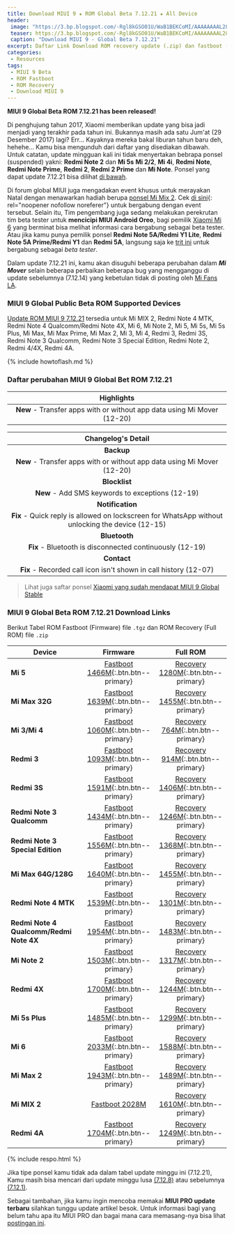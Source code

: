 ```yaml
---
title: Download MIUI 9 ★ ROM Global Beta 7.12.21 ★ All Device
header:
 image: "https://3.bp.blogspot.com/-Rgl8kGSO01U/WaB1BEKCoMI/AAAAAAAAL28/eUTsqizF7cEaAHG0MektW6ctRQufVh68ACLcBGAs/s1600/miui-9.png"
 teaser: https://3.bp.blogspot.com/-Rgl8kGSO01U/WaB1BEKCoMI/AAAAAAAAL28/eUTsqizF7cEaAHG0MektW6ctRQufVh68ACLcBGAs/w360-h180-c/miui-9.png
 caption: "Download MIUI 9 - Global Beta 7.12.21"
excerpt: Daftar Link Download ROM recovery update (.zip) dan fastboot (.tgz) update MIUI 9 Global Beta 7.12.21
categories:
 - Resources
tags:
 - MIUI 9 Beta
 - ROM Fastboot
 - ROM Recovery
 - Download MIUI 9
---
```

**MIUI 9 Global Beta ROM 7.12.21 has been released!**

Di penghujung tahun 2017, Xiaomi memberikan update yang bisa jadi menjadi yang terakhir pada tahun ini. Bukannya masih ada satu Jum'at (29 Desember 2017) lagi? Err... Kayaknya mereka bakal liburan tahun baru deh, hehehe... Kamu bisa mengunduh dari daftar yang disediakan dibawah. Untuk catatan, update mingguan kali ini tidak menyertakan bebrapa ponsel (suspended) yakni: **Redmi Note 2** dan **Mi 5s** **Mi 2/2**, **Mi 4i**, **Redmi Note**, **Redmi Note Prime**, **Redmi 2**, **Redmi 2 Prime** dan **Mi Note**. Ponsel yang dapat update 7.12.21 bisa dilihat [di bawah](#miui-9-global-public-beta-rom-supported-devices).

Di forum global MIUI juga mengadakan event khusus untuk merayakan Natal dengan menawarkan hadiah berupa [ponsel Mi Mix 2](https://www.google.com/amp/www.knoacc.org/2017/09/harga-xiaomi-mi-mix-2-spesifikasi.html). Cek [di sini](http://en.miui.com/thread-1342468-1-1.html){: rel="noopener nofollow noreferer"} untuk bergabung dengan event tersebut. Selain itu, Tim pengembang juga sedang melakukan perekrutan tim beta tester untuk **mencicipi MIUI Android Oreo**, bagi pemilik [Xiaomi Mi 6](https://www.google.com/amp/www.knoacc.org/2017/09/harga-xiaomi-mi-6-spesifikasi.html) yang berminat bisa melihat informasi cara bergabung sebagai beta tester. Atau jika kamu punya pemilik ponsel **Redmi Note 5A/Redmi Y1 Lite**, **Redmi Note 5A Prime/Redmi Y1** dan **Redmi 5A**, langsung saja ke [trit ini](http://en.miui.com/thread-1344092-1-1.html) untuk bergabung sebagai _beta tester_.

Dalam update 7.12.21 ini, kamu akan disuguhi beberapa perubahan dalam _**Mi Mover**_ selain beberapa perbaikan beberapa bug yang mengganggu di update sebelumnya (7.12.14) yang kebetulan tidak di posting oleh [Mi Fans LA](https://mi.knoacc.org/).

### MIUI 9 Global Public Beta ROM Supported Devices

[Update ROM MIUI 9 7.12.21](download-rom-miui-9-global-beta-71230-fastboot-recovery) tersedia untuk Mi MIX 2, Redmi Note 4 MTK, Redmi Note 4 Qualcomm/Redmi Note 4X, Mi 6, Mi Note 2, Mi 5, Mi 5s, Mi 5s Plus, Mi Max, Mi Max Prime, Mi Max 2, Mi 3, Mi 4, Redmi 3, Redmi 3S, Redmi Note 3 Qualcomm, Redmi Note 3 Special Edition, Redmi Note 2, Redmi 4/4X, Redmi 4A.

{% include howtoflash.md %}

### Daftar perubahan MIUI 9 Global Bet ROM 7.12.21

|Highlights |
|:------:|
|**New** - Transfer apps with or without app data using Mi Mover (12-20) |

| Changelog's Detail |
|:------:|
|**Backup** |
|**New** - Transfer apps with or without app data using Mi Mover (12-20) |
|**Blocklist** |
|**New** - Add SMS keywords to exceptions (12-19) |
|**Notification** |
|**Fix** - Quick reply is allowed on lockscreen for WhatsApp without unlocking the device (12-15) |
|**Bluetooth** |
|**Fix** - Bluetooth is disconnected continuously (12-19) |
|**Contact** |
|**Fix** - Recorded call icon isn't shown in call history (12-07) |


> Lihat juga saftar ponsel [Xiaomi yang sudah mendapat MIUI 9 Global Stable](https://mi.knoacc.org/update-rom-miui-9-global-stable-full-changelog)

### MIUI 9 Global Beta ROM 7.12.21 Download Links

Berikut Tabel ROM Fastboot (Firmware) file `.tgz` dan ROM Recovery (Full ROM) file `.zip`

| Device | Firmware | Full ROM |
|------|:------:|:------:|
| **Mi 5** | [Fastboot 1466M](/bigota?ver=7.12.21&type=gemini_global_images&name=20171221.0000.00_7.0_global_b65a58c086.tgz){:.btn.btn--primary} | [Recovery  1280M](/bigota?ver=7.12.21&type=miui_MI5Global&name=57dbd82476_7.0.zip){:.btn.btn--primary} |
| **Mi Max 32G** | [Fastboot 1639M](/bigota?ver=7.12.21&type=hydrogen_global_images&name=20171221.0000.00_7.0_global_3ffa20ad0d.tgz){:.btn.btn--primary} | [Recovery  1455M](/bigota?ver=7.12.21&type=miui_MIMAXGlobal&name=edcb4d0518_7.0.zip){:.btn.btn--primary} |
| **Mi 3/Mi 4** | [Fastboot 1060M](/bigota?ver=7.12.21&type=cancro_global_images&name=20171221.0000.00_6.0_global_b232bfca27.tgz){:.btn.btn--primary} | [Recovery  764M](/bigota?ver=7.12.21&type=miui_MI3WMI4WGlobal&name=d129bf1556_6.0.zip){:.btn.btn--primary} |
| **Redmi 3** | [Fastboot 1093M](/bigota?ver=7.12.21&type=ido_xhdpi_global_images&name=20171221.0000.00_5.1_global_de78f7d8f2.tgz){:.btn.btn--primary} | [Recovery  914M](/bigota?ver=7.12.21&type=miui_HM3Global&name=fad82fc3af_5.1.zip){:.btn.btn--primary} |
| **Redmi 3S** | [Fastboot 1591M](/bigota?ver=7.12.21&type=land_global_images&name=20171221.0000.00_6.0_global_452c16d4df.tgz){:.btn.btn--primary} | [Recovery  1406M](/bigota?ver=7.12.21&type=miui_HM3SGlobal&name=8822de2237_6.0.zip){:.btn.btn--primary} |
| **Redmi Note 3 Qualcomm** | [Fastboot 1434M](/bigota?ver=7.12.21&type=kenzo_global_images&name=20171221.0000.00_6.0_global_bf5d83180e.tgz){:.btn.btn--primary} | [Recovery  1246M](/bigota?ver=7.12.21&type=miui_HMNote3ProGlobal&name=aa46a28c67_6.0.zip){:.btn.btn--primary} |
| **Redmi Note 3 Special Edition** | [Fastboot 1556M](/bigota?ver=7.12.21&type=kate_global_images&name=20171221.0000.00_6.0_global_d7c3b0de1a.tgz){:.btn.btn--primary} | [Recovery  1368M](/bigota?ver=7.12.21&type=miui_HMNote3ProtwGlobal&name=1b6d401722_6.0.zip){:.btn.btn--primary} |
| **Mi Max 64G/128G** | [Fastboot 1640M](/bigota?ver=7.12.21&type=helium_global_images&name=20171221.0000.00_7.0_global_aa3ec1403d.tgz){:.btn.btn--primary} | [Recovery  1455M](/bigota?ver=7.12.21&type=miui_MIMAX652Global&name=900c5b6170_7.0.zip){:.btn.btn--primary} |
| **Redmi Note 4 MTK** | [Fastboot 1539M](/bigota?ver=7.12.21&type=nikel_global_images&name=20171221.0000.00_6.0_global_aca7f8136d.tgz){:.btn.btn--primary} | [Recovery  1301M](/bigota?ver=7.12.21&type=miui_HMNote4Global&name=c31b1b7f65_6.0.zip){:.btn.btn--primary} |
| **Redmi Note 4 Qualcomm/Redmi Note 4X** | [Fastboot 1954M](/bigota?ver=7.12.21&type=mido_global_images&name=20171221.0000.00_7.0_global_502992194a.tgz){:.btn.btn--primary} | [Recovery  1483M](/bigota?ver=7.12.21&type=miui_HMNote4XGlobal&name=9a89725dfc_7.0.zip){:.btn.btn--primary} |
| **Mi Note 2** | [Fastboot 1503M](/bigota?ver=7.12.21&type=scorpio_global_images&name=20171221.0000.00_7.0_global_1d83390537.tgz){:.btn.btn--primary} | [Recovery  1317M](/bigota?ver=7.12.21&type=miui_MINote2Global&name=3e0f4db788_7.0.zip){:.btn.btn--primary} |
| **Redmi 4X** | [Fastboot 1700M](/bigota?ver=7.12.21&type=santoni_global_images&name=20171221.0000.00_7.1_global_e4e7515b36.tgz){:.btn.btn--primary} | [Recovery  1244M](/bigota?ver=7.12.21&type=miui_HM4XGlobal&name=720ddf2bca_7.1.zip){:.btn.btn--primary} |
| **Mi 5s Plus** | [Fastboot 1485M](/bigota?ver=7.12.21&type=natrium_global_images&name=20171221.0000.00_7.0_global_14b4053b7b.tgz){:.btn.btn--primary} | [Recovery  1299M](/bigota?ver=7.12.21&type=miui_MI5SPlusGlobal&name=6e57b2ef2b_7.0.zip){:.btn.btn--primary} |
| **Mi 6** | [Fastboot 2033M](/bigota?ver=7.12.21&type=sagit_global_images&name=20171221.0000.00_7.1_global_e21a6b48fe.tgz){:.btn.btn--primary} | [Recovery  1588M](/bigota?ver=7.12.21&type=miui_MI6Global&name=0f0a4e9536_7.1.zip){:.btn.btn--primary} |
| **Mi Max 2** | [Fastboot 1943M](/bigota?ver=7.12.21&type=oxygen_global_images&name=20171221.0000.00_7.1_global_562dfa76f8.tgz){:.btn.btn--primary} | [Recovery  1489M](/bigota?ver=7.12.21&type=miui_MIMAX2Global&name=575384e0db_7.1.zip){:.btn.btn--primary} |
| **Mi MIX 2** | [Fastboot 2028M](/bigota?ver=7.12.21&type=chiron_global_images&name=20171221.0000.00_7.1_global_1e705de01c.tgz) | [Recovery 1610M](/bigota?ver=7.12.21&type=miui_MIMIX2Global&name=ab6b4d0fb9_7.1.zip){:.btn.btn--primary} |
| **Redmi 4A** | [Fastboot 1704M](/bigota?ver=7.12.21&type=rolex_global_images&name=20171221.0000.00_7.1_global_6382a7699e.tgz){:.btn.btn--primary} | [Recovery 1249M](/bigota?ver=7.12.21&type=miui_HM4AGlobal&name=1529bebf88_7.1.zip){:.btn.btn--primary} | 

{% include respo.html %}

Jika tipe ponsel kamu tidak ada dalam tabel update minggu ini (7.12.21), Kamu masih bisa mencari dari update minggu lusa [(7.12.8)](https://mi.knoacc.org/download-rom-miui-9-global-beta-7128-fastboot-recovery) atau sebelumnya [(7.12.1)](https://mi.knoacc.org/download-rom-miui-9-global-beta-71230-fastboot-recovery).

Sebagai tambahan, jika kamu ingin mencoba memakai **MIUI PRO update terbaru** silahkan tunggu update artikel besok. Untuk informasi bagi yang belum tahu apa itu MIUI PRO dan bagai mana cara memasang-nya bisa lihat [postingan ini](https://mi.knoacc.org/cara-panduan-pasang-rom-miui-pro-semua-xiaomi).
